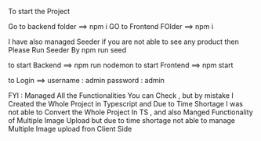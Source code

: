 To start the Project

Go to backend folder ==> npm i
GO to Frontend FOlder ==> npm i

I have also managed Seeder if you are not able to see any product then Please Run Seeder By npm run seed

to start Backend ==> npm run nodemon
to start Frontend ==> npm start

to Login ==> 
username : admin
password : admin





FYI : Managed All the Functionalities You can Check , but by mistake I Created the Whole Project in Typescript and Due to Time Shortage I was not able to Convert the Whole Project In TS , and also Manged Functionality of Multiple Image Upload but due to time shortage not able to manage Multiple Image upload fron Client Side

